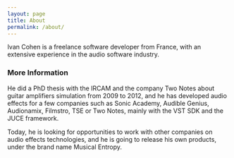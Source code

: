 ```yaml
---
layout: page
title: About
permalink: /about/
---
```


Ivan Cohen is a freelance software developer from France, with an extensive experience in the audio software industry. 

### More Information

He did a PhD thesis with the IRCAM and the company Two Notes about guitar amplifiers simulation from 2009 to 2012, and he has developed audio effects for a few companies such as Sonic Academy, Audible Genius, Audionamix, Filmstro, TSE or Two Notes, mainly with the VST SDK and the JUCE framework. 

Today, he is looking for opportunities to work with other companies on audio effects technologies, and he is going to release his own products, under the brand name Musical Entropy.
